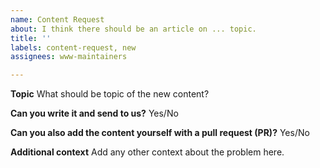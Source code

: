 ```yaml
---
name: Content Request
about: I think there should be an article on ... topic.
title: ''
labels: content-request, new
assignees: www-maintainers

---
```


**Topic**
What should be topic of the new content?

**Can you write it and send to us?**
Yes/No

**Can you also add the content yourself with a pull request (PR)?**
Yes/No

**Additional context**
Add any other context about the problem here.
